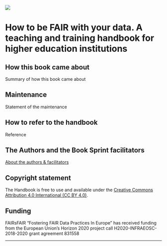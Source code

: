 ![](../Images/2_2_figure_1.png)

# How to be FAIR with your data. A teaching and training handbook for higher education institutions

## How this book came about
Summary of how this book came about

## Maintenance
Statement of the maintenance

## How to refer to the handbook
Reference

## The Authors and the Book Sprint facilitators
[About the authors \& facilitators](2AboutThisBook/5AboutAuthorsFacilitators.md)

## Copyright statement
The Handbook is free to use and available under the [Creative Commons Attribution 4.0 International (CC BY 4.0)](https://creativecommons.org/licenses/by/4.0/).

## Funding
FAIRsFAIR “Fostering FAIR Data Practices In Europe” has received funding from the European Union’s Horizon 2020 project call H2020-INFRAEOSC-2018-2020 grant agreement 831558

---
